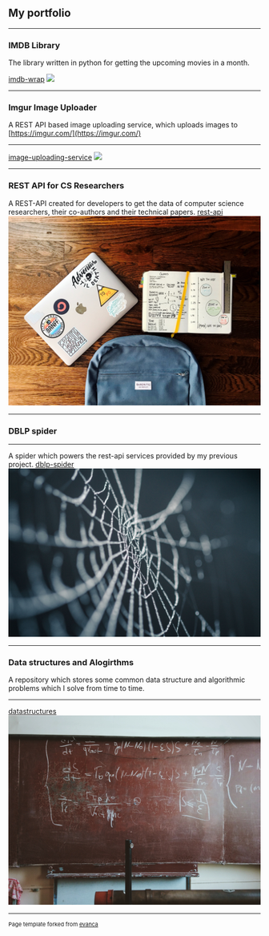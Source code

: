 ## My portfolio

---

### IMDB Library
The library written in python for getting the upcoming movies
in a month.

[imdb-wrap](https://test.pypi.org/project/imdb-wrap/)
<img src="images/hollywood.jpg?raw=true"/>

---

### Imgur Image Uploader
A REST API based image uploading service, which uploads
images to [https://imgur.com/](https://imgur.com/)

---
[image-uploading-service](https://github.com/SiddharthaAnand/imgur-image-uploader)
<img src="images/imgur.jpg?raw=true"/>

---

### REST API for CS Researchers
A REST-API created for developers to get the data of computer science researchers, 
their co-authors and their technical papers.
[rest-api](https://github.com/SiddharthaAnand/rest-api)
<img src="images/rest.jpg?raw=true"/>

---

### DBLP spider
---
A spider which powers the rest-api services
provided by my previous project.
[dblp-spider](https://github.com/SiddharthaAnand/dblp-spider)
<img src="images/spider.jpg?raw=true"/>

---

### Data structures and Alogirthms
A repository which stores some common data structure and algorithmic problems
which I solve from time to time.

---
[datastructures](https://github.com/SiddharthaAnand/datastructures)
<img src="images/algorithm.jpg?raw=true"/>


---
<p style="font-size:11px">Page template forked from <a href="https://github.com/evanca/quick-portfolio">evanca</a></p>
<!-- Remove above link if you don't want to attibute -->

